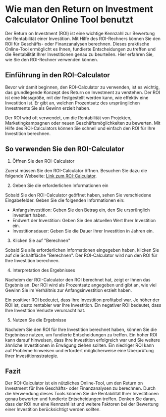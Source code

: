 Wie man den Return on Investment Calculator Online Tool benutzt
===============================================================

Der Return on Investment (ROI) ist eine wichtige Kennzahl zur Bewertung der Rentabilität einer Investition. Mit Hilfe des ROI-Rechners können Sie den ROI für Geschäfts- oder Finanzanalysen berechnen. Dieses praktische Online-Tool ermöglicht es Ihnen, fundierte Entscheidungen zu treffen und die Rentabilität Ihrer Investitionen genau zu beurteilen. Hier erfahren Sie, wie Sie den ROI-Rechner verwenden können.

Einführung in den ROI-Calculator
--------------------------------

Bevor wir damit beginnen, den ROI-Calculator zu verwenden, ist es wichtig, das grundlegende Konzept des Return on Investment zu verstehen. Der ROI ist eine Messgröße, mit der festgestellt werden kann, wie effektiv eine Investition ist. Er gibt an, welchen Prozentsatz des ursprünglichen Investments Sie als Gewinn erzielt haben.

Der ROI wird oft verwendet, um die Rentabilität von Projekten, Marketingkampagnen oder neuen Geschäftsmöglichkeiten zu bewerten. Mit Hilfe des ROI-Calculators können Sie schnell und einfach den ROI für Ihre Investition berechnen.

So verwenden Sie den ROI-Calculator
-----------------------------------

1. Öffnen Sie den ROI-Calculator

Zuerst müssen Sie den ROI-Calculator öffnen. Besuchen Sie dazu die folgende Webseite: [Link zum ROI-Calculator](https://www.onlinecalculatorsfree.com/de/financial/return-on-investment-calculator.html).

2. Geben Sie die erforderlichen Informationen ein

Sobald Sie den ROI-Calculator geöffnet haben, sehen Sie verschiedene Eingabefelder. Geben Sie die folgenden Informationen ein:

- Anfangsinvestition: Geben Sie den Betrag ein, den Sie ursprünglich investiert haben.
- Endwert der Investition: Geben Sie den aktuellen Wert Ihrer Investition ein.
- Investitionsdauer: Geben Sie die Dauer Ihrer Investition in Jahren ein.

3. Klicken Sie auf "Berechnen"

Sobald Sie alle erforderlichen Informationen eingegeben haben, klicken Sie auf die Schaltfläche "Berechnen". Der ROI-Calculator wird nun den ROI für Ihre Investition berechnen.

4. Interpretation des Ergebnisses

Nachdem der ROI-Calculator den ROI berechnet hat, zeigt er Ihnen das Ergebnis an. Der ROI wird als Prozentsatz angegeben und gibt an, wie viel Gewinn Sie im Verhältnis zur Anfangsinvestition erzielt haben.

Ein positiver ROI bedeutet, dass Ihre Investition profitabel war. Je höher der ROI ist, desto rentabler war Ihre Investition. Ein negativer ROI bedeutet, dass Ihre Investition Verluste verursacht hat.

5. Nutzen Sie die Ergebnisse

Nachdem Sie den ROI für Ihre Investition berechnet haben, können Sie die Ergebnisse nutzen, um fundierte Entscheidungen zu treffen. Ein hoher ROI kann darauf hinweisen, dass Ihre Investition erfolgreich war und Sie weitere ähnliche Investitionen in Erwägung ziehen sollten. Ein niedriger ROI kann auf Probleme hinweisen und erfordert möglicherweise eine Überprüfung Ihrer Investitionsstrategie.

Fazit
-----

Der ROI-Calculator ist ein nützliches Online-Tool, um den Return on Investment für Ihre Geschäfts- oder Finanzanalysen zu berechnen. Durch die Verwendung dieses Tools können Sie die Rentabilität Ihrer Investitionen genau bewerten und fundierte Entscheidungen treffen. Denken Sie daran, dass der ROI nur eine Kennzahl ist und weitere Faktoren bei der Bewertung einer Investition berücksichtigt werden sollten.